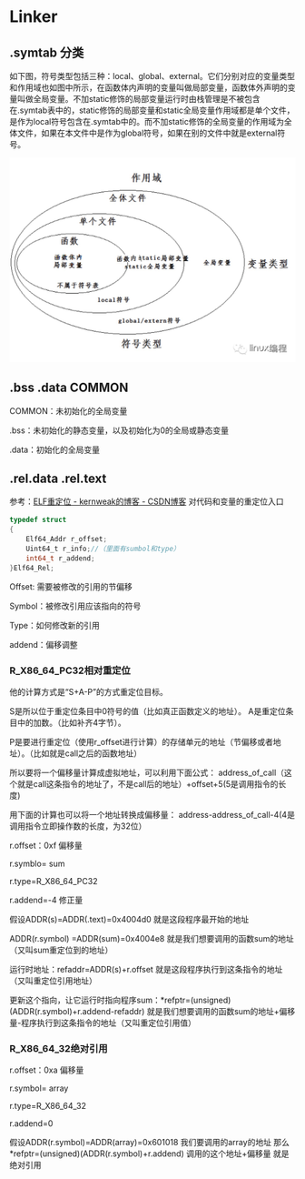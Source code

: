 # Linker 
## .symtab 分类
如下图，符号类型包括三种：local、global、external。它们分别对应的变量类型和作用域也如图中所示，在函数体内声明的变量叫做局部变量，函数体外声明的变量叫做全局变量。不加static修饰的局部变量运行时由栈管理是不被包含在.symtab表中的，static修饰的局部变量和static全局变量作用域都是单个文件，是作为local符号包含在.symtab中的。而不加static修饰的全局变量的作用域为全体文件，如果在本文件中是作为global符号，如果在别的文件中就是external符号。

![.symtab作用图](https://github.com/gogowhy/2019SE-NOTE/blob/master/IMAGES/ICS/symtab_effect.jpg)

## .bss .data COMMON
COMMON：未初始化的全局变量

.bss：未初始化的静态变量，以及初始化为0的全局或静态变量

.data：初始化的全局变量

## .rel.data .rel.text
参考：[ELF重定位 - kernweak的博客 - CSDN博客](https://blog.csdn.net/youyou519/article/details/82699670)
对代码和变量的重定位入口
````c
typedef struct
{
	Elf64_Addr r_offset;
	Uint64_t r_info;//（里面有sumbol和type）
	int64_t r_addend;
}Elf64_Rel;
````
Offset: 需要被修改的引用的节偏移

Symbol：被修改引用应该指向的符号

Type：如何修改新的引用

addend：偏移调整

### R_X86_64_PC32相对重定位
他的计算方式是“S+A-P”的方式重定位目标。

S是所以位于重定位条目中0符号的值（比如真正函数定义的地址）。
A是重定位条目中的加数。（比如补齐4字节）。

P是要进行重定位（使用r_offset进行计算）的存储单元的地址（节偏移或者地址）。（比如就是call之后的函数地址）

所以要将一个偏移量计算成虚拟地址，可以利用下面公式：
address_of_call（这个就是call这条指令的地址了，不是call后的地址）+offset+5(5是调用指令的长度)

用下面的计算也可以将一个地址转换成偏移量：
address-address_of_call-4(4是调用指令立即操作数的长度，为32位）



r.offset：0xf 偏移量

r.symblo= sum

r.type=R_X86_64_PC32

r.addend=-4 修正量

假设ADDR(s)=ADDR(.text)=0x4004d0 就是这段程序最开始的地址

ADDR(r.symbol) =ADDR(sum)=0x4004e8     就是我们想要调用的函数sum的地址（又叫sum重定位到的地址）

运行时地址：refaddr=ADDR(s)+r.offset     就是这段程序执行到这条指令的地址（又叫重定位引用地址）

更新这个指向，让它运行时指向程序sum：*refptr=(unsigned)(ADDR(r.symbol)+r.addend-refaddr)    就是我们想要调用的函数sum的地址+偏移量-程序执行到这条指令的地址（又叫重定位引用值）



 
### R_X86_64_32绝对引用

r.offset：0xa 偏移量

r.symbol= array

r.type=R_X86_64_32

r.addend=0

假设ADDR(r.symbol)=ADDR(array)=0x601018 我们要调用的array的地址
那么*refptr=(unsigned)(ADDR(r.symbol)+r.addend)  调用的这个地址+偏移量 就是绝对引用